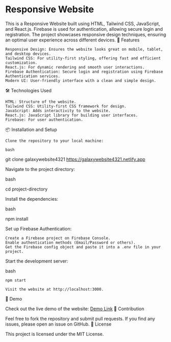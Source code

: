 # Responsive Website

This is a Responsive Website built using HTML, Tailwind CSS, JavaScript, and React.js. Firebase is used for authentication, allowing secure login and registration. The project showcases responsive design techniques, ensuring an optimal user experience across different devices.
🚀 Features

    Responsive Design: Ensures the website looks great on mobile, tablet, and desktop devices.
    Tailwind CSS: For utility-first styling, offering fast and efficient customization.
    React.js: For dynamic rendering and smooth user interactions.
    Firebase Authentication: Secure login and registration using Firebase Authentication services.
    Modern UI: User-friendly interface with a clean and simple design.

🛠️ Technologies Used

    HTML: Structure of the website.
    Tailwind CSS: Utility-first CSS framework for design.
    JavaScript: Adds interactivity to the website.
    React.js: JavaScript library for building user interfaces.
    Firebase: For user authentication.

📦 Installation and Setup

    Clone the repository to your local machine:

    bash

git clone galaxywebsite4321
https://galaxywebsite4321.netlify.app

Navigate to the project directory:

bash

cd project-directory

Install the dependencies:

bash

npm install

Set up Firebase Authentication:

    Create a Firebase project on Firebase Console.
    Enable authentication methods (Email/Password or others).
    Get the Firebase config object and paste it into a .env file in your project.

Start the development server:

bash

    npm start

    Visit the website at http://localhost:3000.

🌟 Demo

Check out the live demo of the website: [Demo Link](https://galaxywebsite4321.netlify.app
)
🤝 Contribution

Feel free to fork the repository and submit pull requests. If you find any issues, please open an issue on GitHub.
📝 License

This project is licensed under the MIT License.
